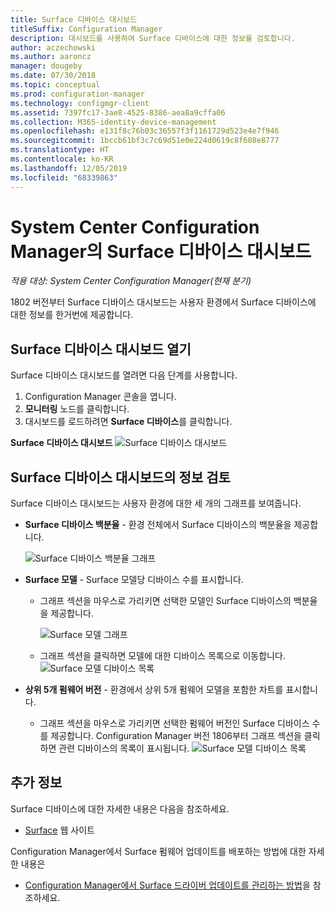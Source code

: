 ```yaml
---
title: Surface 디바이스 대시보드
titleSuffix: Configuration Manager
description: 대시보드를 사용하여 Surface 디바이스에 대한 정보를 검토합니다.
author: aczechowski
ms.author: aaroncz
manager: dougeby
ms.date: 07/30/2018
ms.topic: conceptual
ms.prod: configuration-manager
ms.technology: configmgr-client
ms.assetid: 7397fc17-3ae8-4525-8386-aea8a9cffa06
ms.collection: M365-identity-device-management
ms.openlocfilehash: e131f8c76b03c36557f3f1161729d523e4e7f946
ms.sourcegitcommit: 1bccb61bf3c7c69d51e0e224d0619c8f608e8777
ms.translationtype: HT
ms.contentlocale: ko-KR
ms.lasthandoff: 12/05/2019
ms.locfileid: "68339863"
---
```

# <a name="surface-device-dashboard-in-system-center-configuration-manager"></a>System Center Configuration Manager의 Surface 디바이스 대시보드

*적용 대상: System Center Configuration Manager(현재 분기)*

1802 버전부터 Surface 디바이스 대시보드는 사용자 환경에서 Surface 디바이스에 대한 정보를 한거번에 제공합니다. <!--1355788-->

## <a name="open-the-surface-device-dashboard"></a>Surface 디바이스 대시보드 열기

Surface 디바이스 대시보드를 열려면 다음 단계를 사용합니다. 

1. Configuration Manager 콘솔을 엽니다. 
2. **모니터링** 노드를 클릭합니다. 
3. 대시보드를 로드하려면 **Surface 디바이스**를 클릭합니다.

**Surface 디바이스 대시보드**
![Surface 디바이스 대시보드](media/Surface-device-dashboard.PNG)



## <a name="reviewing-information-in-the-surface-device-dashboard"></a>Surface 디바이스 대시보드의 정보 검토

Surface 디바이스 대시보드는 사용자 환경에 대한 세 개의 그래프를 보여줍니다. 

- **Surface 디바이스 백분율** - 환경 전체에서 Surface 디바이스의 백분율을 제공합니다.

    ![Surface 디바이스 백분율 그래프](media/Percent-Surface-Devices.PNG)
- **Surface 모델** - Surface 모델당 디바이스 수를 표시합니다. 
  - 그래프 섹션을 마우스로 가리키면 선택한 모델인 Surface 디바이스의 백분율을 제공합니다. 

       ![Surface 모델 그래프](media/Surface-Models-Hover.PNG)
  - 그래프 섹션을 클릭하면 모델에 대한 디바이스 목록으로 이동합니다. 
      ![Surface 모델 디바이스 목록](media/Surface-Model-Device-List.PNG)

- **상위 5개 펌웨어 버전** - 환경에서 상위 5개 펌웨어 모델을 포함한 차트를 표시합니다. 
  - 그래프 섹션을 마우스로 가리키면 선택한 펌웨어 버전인 Surface 디바이스 수를 제공합니다. Configuration Manager 버전 1806부터 그래프 섹션을 클릭하면 관련 디바이스의 목록이 표시됩니다. <!--1358654-->
     ![Surface 모델 디바이스 목록](media/Surface-Firmware-Hover.PNG)


## <a name="more-information"></a>추가 정보

Surface 디바이스에 대한 자세한 내용은 다음을 참조하세요.
- [Surface]( https://go.microsoft.com/fwlink/?linkid=861998) 웹 사이트

Configuration Manager에서 Surface 펌웨어 업데이트를 배포하는 방법에 대한 자세한 내용은
- [Configuration Manager에서 Surface 드라이버 업데이트를 관리하는 방법]( https://support.microsoft.com/help/4098906)을 참조하세요.




